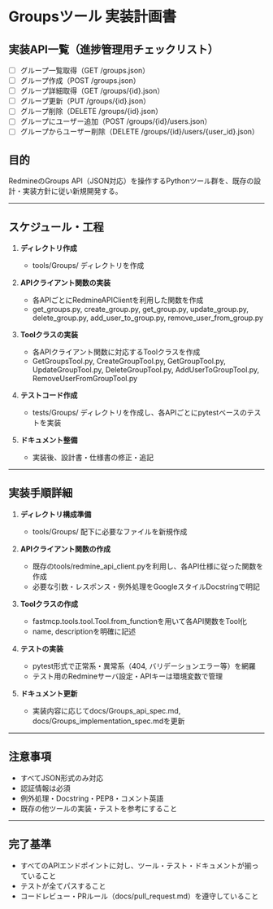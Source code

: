 # Groupsツール 実装計画書

## 実装API一覧（進捗管理用チェックリスト）

- [ ] グループ一覧取得（GET /groups.json）
- [ ] グループ作成（POST /groups.json）
- [ ] グループ詳細取得（GET /groups/{id}.json）
- [ ] グループ更新（PUT /groups/{id}.json）
- [ ] グループ削除（DELETE /groups/{id}.json）
- [ ] グループにユーザー追加（POST /groups/{id}/users.json）
- [ ] グループからユーザー削除（DELETE /groups/{id}/users/{user_id}.json）

## 目的

RedmineのGroups API（JSON対応）を操作するPythonツール群を、既存の設計・実装方針に従い新規開発する。

---

## スケジュール・工程

1. **ディレクトリ作成**
   - tools/Groups/ ディレクトリを作成

2. **APIクライアント関数の実装**
   - 各APIごとにRedmineAPIClientを利用した関数を作成
   - get_groups.py, create_group.py, get_group.py, update_group.py, delete_group.py, add_user_to_group.py, remove_user_from_group.py

3. **Toolクラスの実装**
   - 各APIクライアント関数に対応するToolクラスを作成
   - GetGroupsTool.py, CreateGroupTool.py, GetGroupTool.py, UpdateGroupTool.py, DeleteGroupTool.py, AddUserToGroupTool.py, RemoveUserFromGroupTool.py

4. **テストコード作成**
   - tests/Groups/ ディレクトリを作成し、各APIごとにpytestベースのテストを実装

5. **ドキュメント整備**
   - 実装後、設計書・仕様書の修正・追記

---

## 実装手順詳細

1. **ディレクトリ構成準備**
   - tools/Groups/ 配下に必要なファイルを新規作成

2. **APIクライアント関数の作成**
   - 既存のtools/redmine_api_client.pyを利用し、各API仕様に従った関数を作成
   - 必要な引数・レスポンス・例外処理をGoogleスタイルDocstringで明記

3. **Toolクラスの作成**
   - fastmcp.tools.tool.Tool.from_functionを用いて各API関数をTool化
   - name, descriptionを明確に記述

4. **テストの実装**
   - pytest形式で正常系・異常系（404, バリデーションエラー等）を網羅
   - テスト用のRedmineサーバ設定・APIキーは環境変数で管理

5. **ドキュメント更新**
   - 実装内容に応じてdocs/Groups_api_spec.md, docs/Groups_implementation_spec.mdを更新

---

## 注意事項

- すべてJSON形式のみ対応
- 認証情報は必須
- 例外処理・Docstring・PEP8・コメント英語
- 既存の他ツールの実装・テストを参考にすること

---

## 完了基準

- すべてのAPIエンドポイントに対し、ツール・テスト・ドキュメントが揃っていること
- テストが全てパスすること
- コードレビュー・PRルール（docs/pull_request.md）を遵守していること
